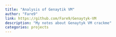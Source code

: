 ```yaml
---
title: "Analysis of Genaytik VM"
author: "Fare9"
link: https://github.com/Fare9/Genaytyk-VM
description: "My notes about Genaytyk VM crackme"
categories: projects
---
```

